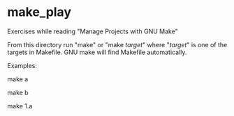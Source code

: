 # make_play

Exercises while reading "Manage Projects with GNU Make"

From this directory run "make" or "make *target*" where "*target*" is one of
the targets in Makefile. GNU make will find Makefile automatically.

Examples:

make a<p>
make b<p>
make 1.a<p>

